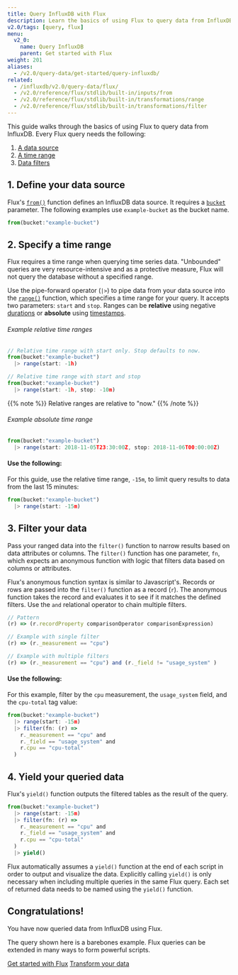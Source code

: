 ```yaml
---
title: Query InfluxDB with Flux
description: Learn the basics of using Flux to query data from InfluxDB.
v2.0/tags: [query, flux]
menu:
  v2_0:
    name: Query InfluxDB
    parent: Get started with Flux
weight: 201
aliases:
  - /v2.0/query-data/get-started/query-influxdb/
related:
  - /influxdb/v2.0/query-data/flux/
  - /v2.0/reference/flux/stdlib/built-in/inputs/from
  - /v2.0/reference/flux/stdlib/built-in/transformations/range
  - /v2.0/reference/flux/stdlib/built-in/transformations/filter
---
```


This guide walks through the basics of using Flux to query data from InfluxDB.
Every Flux query needs the following:

1. [A data source](#1-define-your-data-source)
2. [A time range](#2-specify-a-time-range)
3. [Data filters](#3-filter-your-data)


## 1. Define your data source
Flux's [`from()`](/v2.0/reference/flux/stdlib/built-in/inputs/from) function defines an InfluxDB data source.
It requires a [`bucket`](/v2.0/reference/flux/stdlib/built-in/inputs/from#bucket) parameter.
The following examples use `example-bucket` as the bucket name.

```js
from(bucket:"example-bucket")
```

## 2. Specify a time range
Flux requires a time range when querying time series data.
"Unbounded" queries are very resource-intensive and as a protective measure,
Flux will not query the database without a specified range.

Use the pipe-forward operator (`|>`) to pipe data from your data source into the [`range()`](/v2.0/reference/flux/stdlib/built-in/transformations/range)
function, which specifies a time range for your query.
It accepts two parameters: `start` and `stop`.
Ranges can be **relative** using negative [durations](/v2.0/reference/flux/language/lexical-elements#duration-literals)
or **absolute** using [timestamps](/v2.0/reference/flux/language/lexical-elements#date-and-time-literals).

###### Example relative time ranges
```js
// Relative time range with start only. Stop defaults to now.
from(bucket:"example-bucket")
  |> range(start: -1h)

// Relative time range with start and stop
from(bucket:"example-bucket")
  |> range(start: -1h, stop: -10m)
```

{{% note %}}
Relative ranges are relative to "now."
{{% /note %}}

###### Example absolute time range
```js
from(bucket:"example-bucket")
  |> range(start: 2018-11-05T23:30:00Z, stop: 2018-11-06T00:00:00Z)
```

#### Use the following:
For this guide, use the relative time range, `-15m`, to limit query results to data from the last 15 minutes:

```js
from(bucket:"example-bucket")
  |> range(start: -15m)
```

## 3. Filter your data
Pass your ranged data into the `filter()` function to narrow results based on data attributes or columns.
The `filter()` function has one parameter, `fn`, which expects an anonymous function
with logic that filters data based on columns or attributes.

Flux's anonymous function syntax is similar to Javascript's.
Records or rows are passed into the `filter()` function as a record (`r`).
The anonymous function takes the record and evaluates it to see if it matches the defined filters.
Use the `and` relational operator to chain multiple filters.

```js
// Pattern
(r) => (r.recordProperty comparisonOperator comparisonExpression)

// Example with single filter
(r) => (r._measurement == "cpu")

// Example with multiple filters
(r) => (r._measurement == "cpu") and (r._field != "usage_system" )
```

#### Use the following:
For this example, filter by the `cpu` measurement, the `usage_system` field, and the `cpu-total` tag value:

```js
from(bucket:"example-bucket")
  |> range(start: -15m)
  |> filter(fn: (r) =>
    r._measurement == "cpu" and
    r._field == "usage_system" and
    r.cpu == "cpu-total"
  )
```

## 4. Yield your queried data
Flux's `yield()` function outputs the filtered tables as the result of the query.

```js
from(bucket:"example-bucket")
  |> range(start: -15m)
  |> filter(fn: (r) =>
    r._measurement == "cpu" and
    r._field == "usage_system" and
    r.cpu == "cpu-total"
  )
  |> yield()
```

Flux automatically assumes a `yield()` function at
the end of each script in order to output and visualize the data.
Explicitly calling `yield()` is only necessary when including multiple queries in the same Flux query.
Each set of returned data needs to be named using the `yield()` function.

## Congratulations!
You have now queried data from InfluxDB using Flux.

The query shown here is a barebones example.
Flux queries can be extended in many ways to form powerful scripts.


<div class="page-nav-btns">
  <a class="btn prev" href="/v2.0/query-data/get-started/">Get started with Flux</a>
  <a class="btn next" href="/v2.0/query-data/get-started/transform-data/">Transform your data</a>
</div>
